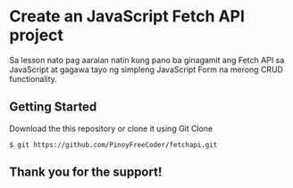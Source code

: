 # Create an JavaScript Fetch API project

Sa lesson nato pag aaralan natin kung pano ba ginagamit ang Fetch API sa JavaScript at gagawa tayo ng simpleng JavaScript Form na merong CRUD functionality.

## Getting Started

Download the this repository or clone it using Git Clone

```
$ git https://github.com/PinoyFreeCoder/fetchapi.git

```

## Thank you for the support!
